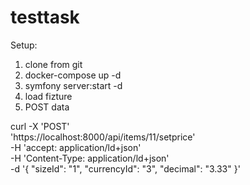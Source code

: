 # testtask

Setup:

1) clone from git
2) docker-compose up -d
3) symfony server:start -d
4) load fizture
5) POST data 

curl -X 'POST' \
  'https://localhost:8000/api/items/11/setprice' \
  -H 'accept: application/ld+json' \
  -H 'Content-Type: application/ld+json' \
  -d '{
  "sizeId": "1",
  "currencyId": "3",
  "decimal": "3.33"
}'
